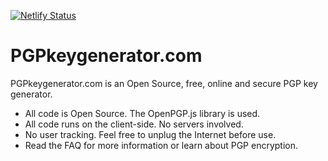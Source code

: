 [![Netlify Status](https://api.netlify.com/api/v1/badges/515602da-89ff-4544-8c53-5c93fd40a9b0/deploy-status)](https://app.netlify.com/sites/radiant-sawine-0c6e3c/deploys)
# PGPkeygenerator.com

PGPkeygenerator.com is an Open Source, free, online and secure PGP key generator.

- All code is Open Source. The OpenPGP.js library is used.
- All code runs on the client-side. No servers involved.
- No user tracking. Feel free to unplug the Internet before use.
- Read the FAQ for more information or learn about PGP encryption.
